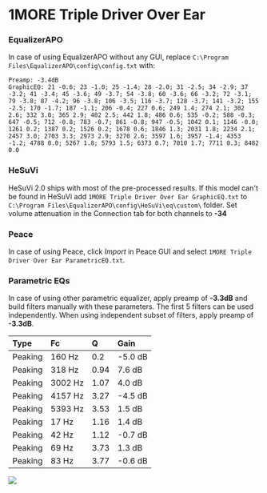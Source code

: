 # 1MORE Triple Driver Over Ear

### EqualizerAPO
In case of using EqualizerAPO without any GUI, replace `C:\Program Files\EqualizerAPO\config\config.txt`
with:
```
Preamp: -3.4dB
GraphicEQ: 21 -0.6; 23 -1.0; 25 -1.4; 28 -2.0; 31 -2.5; 34 -2.9; 37 -3.2; 41 -3.4; 45 -3.6; 49 -3.7; 54 -3.8; 60 -3.6; 66 -3.2; 72 -3.1; 79 -3.8; 87 -4.2; 96 -3.8; 106 -3.5; 116 -3.7; 128 -3.7; 141 -3.2; 155 -2.5; 170 -1.7; 187 -1.1; 206 -0.4; 227 0.6; 249 1.4; 274 2.1; 302 2.6; 332 3.0; 365 2.9; 402 2.5; 442 1.8; 486 0.6; 535 -0.2; 588 -0.3; 647 -0.5; 712 -0.8; 783 -0.7; 861 -0.8; 947 -0.5; 1042 0.1; 1146 -0.0; 1261 0.2; 1387 0.2; 1526 0.2; 1678 0.6; 1846 1.3; 2031 1.8; 2234 2.1; 2457 3.0; 2703 3.3; 2973 2.9; 3270 2.6; 3597 1.6; 3957 -1.4; 4353 -1.2; 4788 0.0; 5267 1.8; 5793 1.5; 6373 0.7; 7010 1.7; 7711 0.3; 8482 0.0
```

### HeSuVi
HeSuVi 2.0 ships with most of the pre-processed results. If this model can't be found in HeSuVi add
`1MORE Triple Driver Over Ear GraphicEQ.txt` to `C:\Program Files\EqualizerAPO\config\HeSuVi\eq\custom\` folder.
Set volume attenuation in the Connection tab for both channels to **-34**

### Peace
In case of using Peace, click *Import* in Peace GUI and select `1MORE Triple Driver Over Ear ParametricEQ.txt`.

### Parametric EQs
In case of using other parametric equalizer, apply preamp of **-3.3dB** and build filters manually
with these parameters. The first 5 filters can be used independently.
When using independent subset of filters, apply preamp of **-3.3dB**.

| Type    | Fc      |    Q | Gain    |
|:--------|:--------|:-----|:--------|
| Peaking | 160 Hz  | 0.2  | -5.0 dB |
| Peaking | 318 Hz  | 0.94 | 7.6 dB  |
| Peaking | 3002 Hz | 1.07 | 4.0 dB  |
| Peaking | 4157 Hz | 3.27 | -4.5 dB |
| Peaking | 5393 Hz | 3.53 | 1.5 dB  |
| Peaking | 17 Hz   | 1.16 | 1.4 dB  |
| Peaking | 42 Hz   | 1.12 | -0.7 dB |
| Peaking | 69 Hz   | 3.73 | 1.3 dB  |
| Peaking | 83 Hz   | 3.77 | -0.6 dB |

![](https://raw.githubusercontent.com/jaakkopasanen/AutoEq/master/results/innerfidelity/sbaf-serious/1MORE%20Triple%20Driver%20Over%20Ear/1MORE%20Triple%20Driver%20Over%20Ear.png)